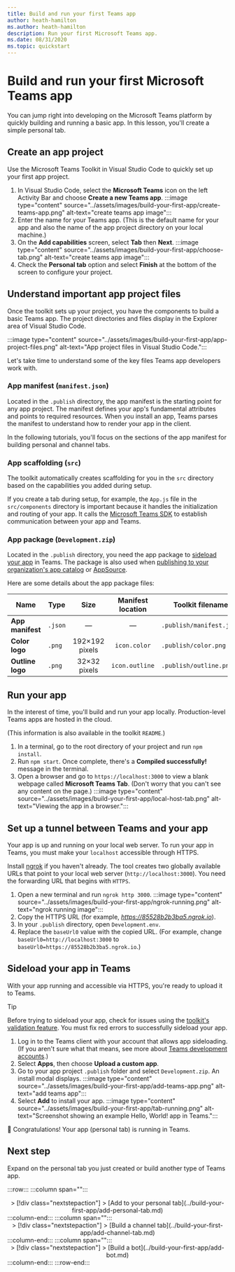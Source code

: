 ```yaml
---
title: Build and run your first Teams app
author: heath-hamilton
ms.author: heath-hamilton
description: Run your first Microsoft Teams app.
ms.date: 08/31/2020
ms.topic: quickstart
---
```

# Build and run your first Microsoft Teams app

You can jump right into developing on the Microsoft Teams platform by quickly building and running a basic app. In this lesson, you'll create a simple personal tab.

## Create an app project

Use the Microsoft Teams Toolkit in Visual Studio Code to quickly set up your first app project.

1. In Visual Studio Code, select the **Microsoft Teams** icon on the left Activity Bar and choose **Create a new Teams app**.
:::image type="content" source="../assets/images/build-your-first-app/create-teams-app.png" alt-text="create teams app image":::
1. Enter the name for your Teams app. (This is the default name for your app and also the name of the app project directory on your local machine.)
1. On the **Add capabilities** screen, select **Tab** then **Next**.
:::image type="content" source="../assets/images/build-your-first-app/choose-tab.png" alt-text="create teams app image":::
1. Check the **Personal tab** option and select **Finish** at the bottom of the screen to configure your project.

## Understand important app project files

Once the toolkit sets up your project, you have the components to build a basic Teams app. The project directories and files display in the Explorer area of Visual Studio Code.

:::image type="content" source="../assets/images/build-your-first-app/app-project-files.png" alt-text="App project files in Visual Studio Code.":::

Let's take time to understand some of the key files Teams app developers work with.

### App manifest (`manifest.json`)

Located in the `.publish` directory, the app manifest is the starting point for any app project. The manifest defines your app's fundamental attributes and points to required resources. When you install an app, Teams parses the manifest to understand how to render your app in the client.

In the following tutorials, you'll focus on the sections of the app manifest for building personal and channel tabs.

### App scaffolding (`src`)

The toolkit automatically creates scaffolding for you in the `src` directory based on the capabilities you added during setup.

If you create a tab during setup, for example, the `App.js` file in the `src/components` directory is important because it handles the initialization and routing of your app. It calls the [Microsoft Teams SDK](../tabs/how-to/using-teams-client-sdk.md) to establish communication between your app and Teams.

### App package (`Development.zip`)

Located in the `.publish` directory, you need the app package to [sideload your app](../concepts/deploy-and-publish/overview.md#upload-your-app-directly) in Teams. The package is also used when [publishing to your organization's app catalog](../concepts/deploy-and-publish/overview.md#publish-to-your-organizations-app-catalog) or [AppSource](../concepts/deploy-and-publish/appsource/publish.md).

Here are some details about the app package files:

|Name|Type|Size|Manifest location|Toolkit filename|
|---|---|:---:|:---:|-----|
|**App manifest**|`.json`| — | — |`.publish/manifest.json`|
|**Color logo**|`.png`|192&times;192 pixels|`icon.color`|`.publish/color.png`|
|**Outline logo**|`.png`|32&times;32 pixels|`icon.outline`|`.publish/outline.png`|

## Run your app

In the interest of time, you'll build and run your app locally. Production-level Teams apps are hosted in the cloud.

(This information is also available in the toolkit `README`.)

1. In a terminal, go to the root directory of your project and run `npm install`.
1. Run `npm start`. Once complete, there's a **Compiled successfully!** message in the terminal.
1. Open a browser and go to `https://localhost:3000` to view a blank webpage called **Microsoft Teams Tab**. (Don't worry that you can't see any content on the page.)
:::image type="content" source="../assets/images/build-your-first-app/local-host-tab.png" alt-text="Viewing the app in a browser.":::

## Set up a tunnel between Teams and your app

Your app is up and running on your local web server. To run your app in Teams, you must make your `localhost` accessible through HTTPS.

Install [ngrok](https://ngrok.com/download) if you haven't already. The tool creates two globally available URLs that point to your local web server (`http://localhost:3000`). You need the forwarding URL that begins with `HTTPS`.

1. Open a new terminal and run `ngrok http 3000`.
:::image type="content" source="../assets/images/build-your-first-app/ngrok-running.png" alt-text="ngrok running image":::
1. Copy the HTTPS URL (for example, *<https://85528b2b3ba5.ngrok.io>*).
1. In your `.publish` directory, open `Development.env`. 
1. Replace the `baseUrl0` value with the copied URL. (For example, change `baseUrl0=http://localhost:3000` to `baseUrl0=https://85528b2b3ba5.ngrok.io`.)

## Sideload your app in Teams

With your app running and accessible via HTTPS, you're ready to upload it to Teams.

> [!TIP]
> Before trying to sideload your app, check for issues using the [toolkit's validation feature](../concepts/deploy-and-publish/appsource/prepare/submission-checklist#teams-app-validation-tool). You must fix red errors to successfully sideload your app.

1. Log in to the Teams client with your account that allows app sideloading. (If you aren't sure what that means, see more about [Teams development accounts](../build-your-first-app/building-real-world-app.md#set-up-your-development-account).)
1. Select **Apps**, then choose **Upload a custom app**. 
1. Go to your app project `.publish` folder and select `Development.zip`. An install modal displays.
:::image type="content" source="../assets/images/build-your-first-app/add-teams-app.png" alt-text="add teams app":::
1. Select **Add** to install your app.
:::image type="content" source="../assets/images/build-your-first-app/tab-running.png" alt-text="Screenshot showing an example Hello, World! app in Teams.":::

🎉 Congratulations! Your app (personal tab) is running in Teams.

## Next step

Expand on the personal tab you just created or build another type of Teams app.

:::row:::
   :::column span="":::
<div align="center">
> [!div class="nextstepaction"]
> [Add to your personal tab](../build-your-first-app/add-personal-tab.md)
</div>
   :::column-end:::
   :::column span="":::
<div align="center">
> [!div class="nextstepaction"]
> [Build a channel tab](../build-your-first-app/add-channel-tab.md)
</div>
   :::column-end:::
   :::column span="":::
<div align="center">
> [!div class="nextstepaction"]
> [Build a bot](../build-your-first-app/add-bot.md)
</div>
   :::column-end:::
:::row-end:::
